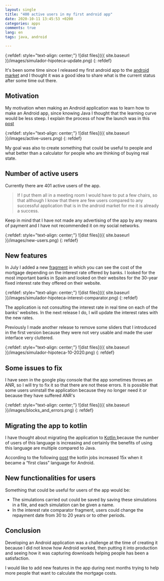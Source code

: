 ```yaml
---
layout: single
title: "400 active users in my first android app"
date: 2020-10-11 13:45:53 +0200
categories: apps
comments: true
lang: en
tags: java, android

---
```


{:refdef: style="text-align: center;"}
![dist files]({{ site.baseurl }}/images/simulador-hipoteca-update.png)
{: refdef}

It's been some time since I released my first android app to the <a href="https://play.google.com/store/apps/details?id=com.manriqueapps.simuladorhipoteca&hl=en">android market</a> and I thought it was a good idea to share what is the current status after some time out there.

Motivation
------------------------------------
My motivation when making an Android application was to learn how to make an Android app, since knowing Java I thought that the learning curve would be less steep. I explain the process of how the launch was in this <a href="{{ site.baseurl }}{% post_url 2019-03-24-learn-by-doing %}"> post </a>

{:refdef: style="text-align: center;"}
![dist files]({{ site.baseurl }}/images/active-users.png)
{: refdef}

My goal was also to create something that could be useful to people and what better than a calculator for people who are thinking of buying real state.

Number of active users
------------------------------------
Currently there are 401 active users of the app. 

> If I put them all in a meeting room I would have to put a few chairs, so that although I know that there are few users compared to any successful application that is in the android market for me it is already a success.

Keep in mind that I have not made any advertising of the app by any means of payment and I have not recommended it on my social networks.

{:refdef: style="text-align: center;"}
![dist files]({{ site.baseurl }}/images/new-users.png)
{: refdef}

New features
-------------------------------------
In July I added a new <a href="https://developer.android.com/guide/components/fragments">fragment</a> in which you can see the cost of the mortgage depending on the interest rate offered by banks. I looked for the most important banks in Spain and looked on their websites for the 30-year fixed interest rate they offered on their website.

{:refdef: style="text-align: center;"}
![dist files]({{ site.baseurl }}/images/simulador-hipoteca-interest-comparator.png)
{: refdef}

The application is not consulting the interest rate in real time on each of the banks' websites. In the next release I do, I will update the interest rates with the new rates.

Previously I made another release to remove some sliders that I introduced in the first version because they were not very usable and made the user interface very cluttered.

{:refdef: style="text-align: center;"}
![dist files]({{ site.baseurl }}/images/simulador-hipoteca-10-2020.png)
{: refdef}

Some issues to fix
-------------------------------
I have seen in the google play console that the app sometimes throws an ANR, so I will try to fix it so that there are not these errors. It is possible that some users uninstall the application because they no longer need it or because they have suffered ANR's

{:refdef: style="text-align: center;"}
![dist files]({{ site.baseurl }}/images/blocks_and_errors.png)
{: refdef}

Migrating the app to kotlin
--------------------------------
I have thought about migrating the application to <a href="https://kotlinlang.org/"> Kotlin </a> because the number of users of this language is increasing and certainly the benefits of using this language are multiple compared to Java.

According to the following <a href="https://insights.dice.com/2019/06/24/kotlin-how-why-tech-professionals-use-it/">post</a> the kotlin jobs increased 15x when it became a “first class” language for Android.

New functionalities for users
---------------------------------
Something that could be useful for users of the app would be:
- The simulations carried out could be saved by saving these simulations in a file, and each simulation can be given a name.
- In the interest rate comparator fragment, users could change the repayment date from 30 to 20 years or to other periods.

Conclusion
----------------------------
Developing an Android application was a challenge at the time of creating it because I did not know how Android worked, then putting it into production and seeing how it was capturing downloads helping people has been a satisfaction. 

I would like to add new features in the app during next months trying to help more people that want to calculate the mortgage costs.





